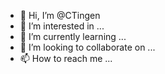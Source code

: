 - 👋 Hi, I’m @CTingen
- 👀 I’m interested in ...
- 🌱 I’m currently learning ...
- 💞️ I’m looking to collaborate on ...
- 📫 How to reach me ...

<!---
CTingen/CTingen  repository because its `README.md` (this file) appears on your GitHub profile.
You can click the Preview link to take a look at your changes.
--->
